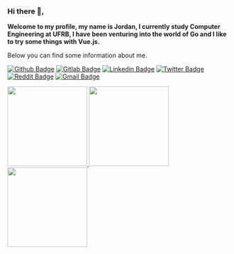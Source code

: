 ### Hi there 👋,
<div>
  <p>
     <b>Welcome to my profile, my name is Jordan, I currently study Computer Engineering at UFRB, I have been venturing into the world of Go and I like to try some things with Vue.js.</b>
  </p>
  <p>
    Below you can find some information about me.
  </p>
</div>

[![Github Badge](https://img.shields.io/badge/GitHub-100000?style=for-the-badge&logo=github&logoColor=white)](https://github.com/OliveiraJ)
[![Gitlab Badge](https://img.shields.io/badge/GitLab-330F63?style=for-the-badge&logo=gitlab&logoColor=white)](https://gitlab.com/OliveiraJordan)
[![Linkedin Badge](https://img.shields.io/badge/LinkedIn-0077B5?style=for-the-badge&logo=linkedin&logoColor=white)](www.linkedin.com/in/jordan-silva-oliveira-8b9306200)
[![Twitter Badge](https://img.shields.io/badge/Twitter-1DA1F2?style=for-the-badge&logo=twitter&logoColor=white)](https://twitter.com/JordanSOliveira)
[![Reddit Badge](	https://img.shields.io/badge/Reddit-FF4500?style=for-the-badge&logo=reddit&logoColor=white)](https://www.reddit.com/user/JoOliveira)
[![Gmail Badge](https://img.shields.io/badge/Gmail-D14836?style=for-the-badge&logo=gmail&logoColor=white)](jordansilva102@gmail.com)



<div>
  <div>
    <a href="https://github.com/anuraghazra/github-readme-stats">
       <img height=180em src="https://github-readme-stats.vercel.app/api?username=OliveiraJ&count_private=true&show_icons=true&theme=bear&hide_border=true&include_all_commits=true" />
      <img height=180em src="https://github-readme-streak-stats.herokuapp.com?user=OliveiraJ&theme=bear&hide_border=true&date_format=M%20j%5B%2C%20Y%5D" />
    </a>
  </div>
  <div>
  <a href="https://github.com/anuraghazra/github-readme-stats">
   <img  height=180em aling=center src="https://github-readme-stats.vercel.app/api/top-langs/?username=OliveiraJ&layout=compact&theme=bear&langs_count=10&hide_border=true" />
  </a>
</div>
</div>

<!--
**OliveiraJ/OliveiraJ** is a ✨ _special_ ✨ repository because its `README.md` (this file) appears on your GitHub profile.

Here are some ideas to get you started:

- 🔭 I’m currently working on ...
- 🌱 I’m currently learning ...
- 👯 I’m looking to collaborate on ...
- 🤔 I’m looking for help with ...
- 💬 Ask me about ...
- 📫 How to reach me: ...
- 😄 Pronouns: ...
- ⚡ Fun fact: ...
-->
